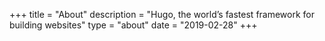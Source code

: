 +++
title = "About"
description = "Hugo, the world’s fastest framework for building websites"
type = "about"
date = "2019-02-28"
+++



